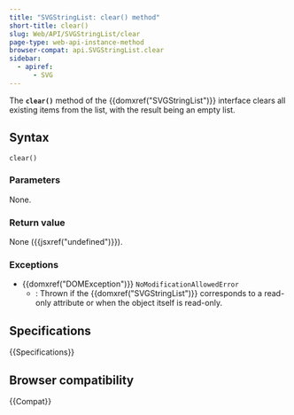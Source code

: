 ```yaml
---
title: "SVGStringList: clear() method"
short-title: clear()
slug: Web/API/SVGStringList/clear
page-type: web-api-instance-method
browser-compat: api.SVGStringList.clear
sidebar:
  - apiref:
      - SVG
---
```


The **`clear()`** method of the {{domxref("SVGStringList")}} interface clears all existing items from the list, with the result being an empty list.

## Syntax

```js-nolint
clear()
```

### Parameters

None.

### Return value

None ({{jsxref("undefined")}}).

### Exceptions

- {{domxref("DOMException")}} `NoModificationAllowedError`
  - : Thrown if the {{domxref("SVGStringList")}} corresponds to a read-only attribute or when the object itself is read-only.

## Specifications

{{Specifications}}

## Browser compatibility

{{Compat}}
